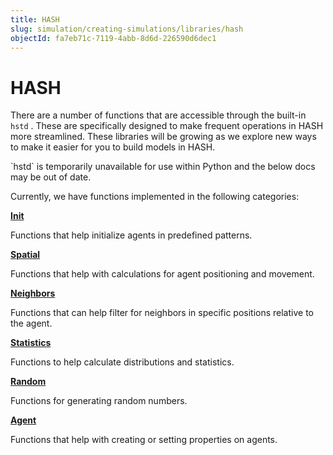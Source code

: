 ```yaml
---
title: HASH
slug: simulation/creating-simulations/libraries/hash
objectId: fa7eb71c-7119-4abb-8d6d-226590d6dec1
---
```


# HASH

There are a number of functions that are accessible through the built-in `hstd` . These are specifically designed to make frequent operations in HASH more streamlined. These libraries will be growing as we explore new ways to make it easier for you to build models in HASH.

<Hint style="warning">
`hstd` is temporarily unavailable for use within Python and the below docs may be out of date.
</Hint>

Currently, we have functions implemented in the following categories:

**[Init](/docs/simulation/creating-simulations/libraries/hash/init)**

Functions that help initialize agents in predefined patterns.

**[Spatial](/docs/simulation/creating-simulations/libraries/hash/spatial)**

Functions that help with calculations for agent positioning and movement.

**[Neighbors](/docs/simulation/creating-simulations/libraries/hash/neighbors)**

Functions that can help filter for neighbors in specific positions relative to the agent.

**[Statistics](/docs/simulation/creating-simulations/libraries/hash/javascript-libraries)**

Functions to help calculate distributions and statistics.

**[Random](/docs/simulation/creating-simulations/libraries/hash/random)**

Functions for generating random numbers.

**[Agent](/docs/simulation/creating-simulations/libraries/hash/agent)**

Functions that help with creating or setting properties on agents.
